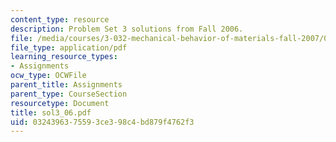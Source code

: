 ```yaml
---
content_type: resource
description: Problem Set 3 solutions from Fall 2006.
file: /media/courses/3-032-mechanical-behavior-of-materials-fall-2007/0324396375593ce398c4bd879f4762f3_sol3_06.pdf
file_type: application/pdf
learning_resource_types:
- Assignments
ocw_type: OCWFile
parent_title: Assignments
parent_type: CourseSection
resourcetype: Document
title: sol3_06.pdf
uid: 03243963-7559-3ce3-98c4-bd879f4762f3
---
```

